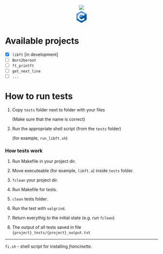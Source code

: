 
<div id="header" align="center">
  <a href="https://42berlin.de">
    <img src="https://imgs.search.brave.com/jpNXMdgJ3R9pu-9uya0UyEx_CnxTifc_RwYrFaxBQug/rs:fit:860:0:0/g:ce/aHR0cHM6Ly91cGxv/YWQud2lraW1lZGlh/Lm9yZy93aWtpcGVk/aWEvY29tbW9ucy84/LzhkLzQyX0xvZ28u/c3Zn.svg" width="150"/>
  </a>
</div>

<div align="center">
  <a href="https://www.cprogramming.com/" target="_blank" rel="noreferrer"> <img src="https://raw.githubusercontent.com/devicons/devicon/master/icons/c/c-original.svg" alt="The Language of Gods" width="40" height="40"/> </a>
</div>

# Available projects

- [x] `libft` \[in development\]
- [ ] `Born2beroot`
- [ ] `ft_printft`
- [ ] `get_next_line`
- [ ] `...`

# How to run tests

1. Copy `tests` folder next to folder with your files

    (Make sure that the name is correct)

2. Run the appropriate shell script (from the `tests` folder)

    (for example, `run_libft.sh`)

### How tests work

1. Run Makefile in your project dir.

2. Move executeable (for example, `libft.a`) inside `tests` folder.

3. `fclean` your project dir.

4. Run Makefile for tests.

5. `clean` tests folder.

6. Run the test with `valgrind`.

7. Return everythig to the initial state (e.g. run `fclean`)

8. The output of all tests saved in file `{project}_tests/{project}_output.txt`

---

`fi.sh` - shell script for installing _francinette_.
